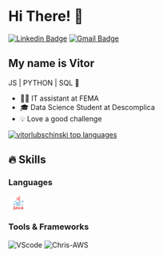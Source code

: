 
<h1>Hi There! 👋</h1>

[![Linkedin Badge](https://img.shields.io/badge/-LinkedIn-6633cc?style=flat-square&logo=Linkedin&logoColor=white&link=https://https://www.linkedin.com/in/vitorgabrielzanini/)](https://www.linkedin.com/in/vitorgabrielzanini/)
[![Gmail Badge](https://img.shields.io/badge/-vitorzaninilubschinski@gmail.com-6633cc?style=flat-square&logo=Gmail&logoColor=white&link=mailto:vitorzaninilubschinski@gmail.com)](mailto:vitorzaninilubschinski@gmail.com)


## My name is Vitor
JS | PYTHON | SQL 🚀
- 👩‍💻 IT assistant at FEMA
- 🎓 Data Science Student at Descomplica
- 💡 Love a good challenge

<div align="left">
  
[![vitorlubschinski top languages](https://github-readme-stats.vercel.app/api/top-langs/?username=vitorlubschinski&theme=blue-white)](https://github.com/anuraghazra/github-readme-stats)
  
 </div>



## 🔥 Skills
<!-- Skills: Programming Languages -->
  <div style="flex-basis: 48%;">
    <h3>Languages</h3>
    <img align="center" alt="js" height="30" width="40" src="https://github.com/devicons/devicon/blob/master/icons/java/java-original-wordmark.svg">
  </div>
  
  <!-- Skills: Tools & Frameworks -->
  <div style="flex-basis: 48%;">
    <h3>Tools & Frameworks</h3>
    <img align="center" alt="VScode" height="30" width="40" src="https://cdn.jsdelivr.net/gh/devicons/devicon/icons/vscode/vscode-original.svg">
    <img align="center" alt="Chris-AWS" height="30" width="40" src="https://cdn.jsdelivr.net/gh/devicons/devicon/icons/git/git-original.svg">
  </div>
  
 
